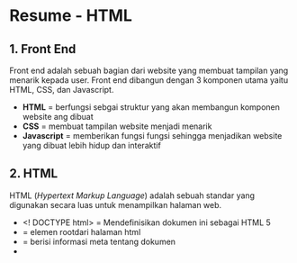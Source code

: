 # **Resume - HTML**

## **1. Front End**

Front end adalah sebuah bagian dari website yang membuat tampilan yang menarik kepada user. Front end dibangun dengan 3 komponen utama yaitu HTML, CSS, dan Javascript.

- **HTML** = berfungsi sebgai struktur yang akan membangun komponen website ang dibuat
- **CSS** = membuat tampilan website menjadi menarik
- **Javascript** = memberikan fungsi fungsi sehingga menjadikan website yang dibuat lebih hidup dan interaktif

## **2. HTML**

HTML (_Hypertext Markup Language_) adalah sebuah standar yang digunakan secara luas untuk menampilkan halaman web.

- <! DOCTYPE html> = Mendefinisikan dokumen ini sebagai HTML 5
- <html>			= elemen rootdari halaman html
- <head>		= berisi informasi meta tentang dokumen
- <title>			= Judul dokumen
- <body>			= konten

## **3. Kegunaan HTML**

Berikut ini kegunaan dari HTML :

- Membuat struktur dari halaman website
- Mengatur tampilan dan isi dari halaman web
- Membuat table dengan tag HTML table
- Membuat form HTML
- Membuat gambar dengan canvas
- Mempublikasikan halaman website secara online
